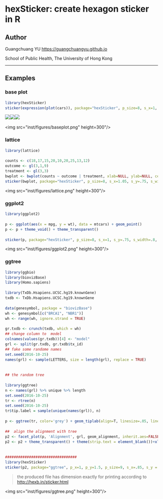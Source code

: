 <!-- README.md is generated from README.Rmd. Please edit that file -->
hexSticker: create hexagon sticker in R
=======================================

Author
------

Guangchuang YU <https://guangchuangyu.github.io>

School of Public Health, The University of Hong Kong

------------------------------------------------------------------------

Examples
--------

### base plot

``` r
library(hexSticker)
sticker(expression(plot(cars)), package="hexSticker", p_size=8, s_x=1, s_y=.85, s_width=.5, s_height=.4, filename="inst/figures/baseplot.png")
```

![](README_files/figure-markdown_github/unnamed-chunk-2-1.png)![](README_files/figure-markdown_github/unnamed-chunk-2-2.png)![](README_files/figure-markdown_github/unnamed-chunk-2-3.png)

<img src="inst/figures/baseplot.png" height=300"/>

### lattice

``` r
library(lattice)

counts <- c(18,17,15,20,10,20,25,13,12)
outcome <- gl(3,1,9)
treatment <- gl(3,3)
bwplot <- bwplot(counts ~ outcome | treatment, xlab=NULL, ylab=NULL, cex=.5, scales=list(cex=.5), par.strip.text=list(cex=.5))
sticker(bwplot, package="hexSticker", p_size=8, s_x=1.05, s_y=.75, s_width=1.1, s_height=.8, filename="inst/figures/lattice.png")
```

<img src="inst/figures/lattice.png" height=300"/>

### ggplot2

``` r
library(ggplot2)

p <- ggplot(aes(x = mpg, y = wt), data = mtcars) + geom_point()
p <- p + theme_void() + theme_transparent()

sticker(p, package="hexSticker", p_size=8, s_x=1, s_y=.75, s_width=.8, s_height=.45, filename="inst/figures/ggplot2.png")
```

<img src="inst/figures/ggplot2.png" height=300"/>

### ggtree

``` r
library(ggbio)
library(biovizBase)
library(Homo.sapiens)

library(TxDb.Hsapiens.UCSC.hg19.knownGene)
txdb <- TxDb.Hsapiens.UCSC.hg19.knownGene

data(genesymbol, package = "biovizBase")
wh <- genesymbol[c("BRCA1", "NBR1")]
wh <- range(wh, ignore.strand = TRUE)

gr.txdb <- crunch(txdb, which = wh)
## change column to  model
colnames(values(gr.txdb))[4] <- "model"
grl <- split(gr.txdb, gr.txdb$tx_id)
## fake some randome names
set.seed(2016-10-25)
names(grl) <- sample(LETTERS, size = length(grl), replace = TRUE)


## the random tree

library(ggtree)
n <- names(grl) %>% unique %>% length
set.seed(2016-10-25)
tr <- rtree(n)
set.seed(2016-10-25)
tr$tip.label = sample(unique(names(grl)), n)

p <- ggtree(tr, color='grey') + geom_tiplab(align=T, linesize=.05, linetype='dashed', size=1.2, color='grey')

##  align the alignment with tree
p2 <- facet_plot(p, 'Alignment', grl, geom_alignment, inherit.aes=FALSE, alpha=.6, size=.1, mapping=aes(), color='grey', extend.size=.1)
p2 <- p2 + theme_transparent() + theme(strip.text = element_blank())+xlim_tree(3.4)


#################################
library(hexSticker)
sticker(p2, package="ggtree", p_x=1, p_y=1.5, p_size=9, s_x=.85, s_y = .68, s_width=.95, s_height=.65)
```

> the produced file has dimension exactly for printing according to <http://hexb.in/sticker.html>

<img src="inst/figures/ggtree.png" height=300"/>

